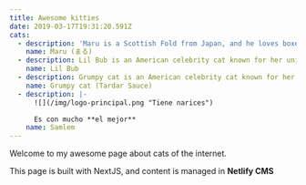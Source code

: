 ```yaml
---
title: Awesome kitties
date: 2019-03-17T19:31:20.591Z
cats:
  - description: 'Maru is a Scottish Fold from Japan, and he loves boxes.'
    name: Maru (まる)
  - description: Lil Bub is an American celebrity cat known for her unique appearance.
    name: Lil Bub
  - description: Grumpy cat is an American celebrity cat known for her grumpy appearance.
    name: Grumpy cat (Tardar Sauce)
  - description: |-
      ![](/img/logo-principal.png "Tiene narices")

      Es con mucho **el mejor**
    name: Samlem
---
```

Welcome to my awesome page about cats of the internet.

This page is built with NextJS, and content is managed in **Netlify CMS**

